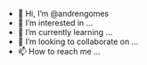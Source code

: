 - 👋 Hi, I’m @andrengomes
- 👀 I’m interested in ...
- 🌱 I’m currently learning ...
- 💞️ I’m looking to collaborate on ...
- 📫 How to reach me ...

<!---
andrengomes/andrengomes is a ✨ special ✨ repository because its `README.md` (this file) appears on your GitHub profile.
You can click the Preview link to take a look at your changes.
--->
